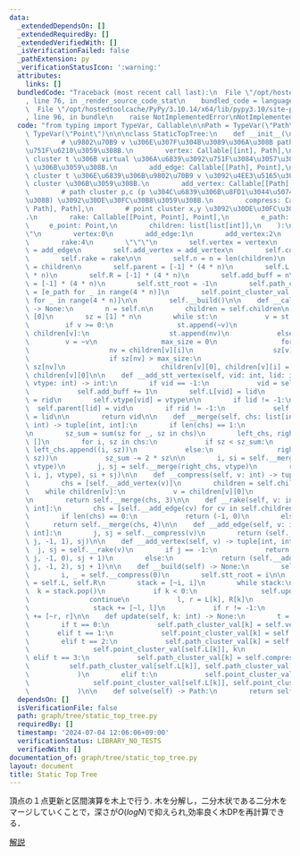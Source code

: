 ```yaml
---
data:
  _extendedDependsOn: []
  _extendedRequiredBy: []
  _extendedVerifiedWith: []
  _isVerificationFailed: false
  _pathExtension: py
  _verificationStatusIcon: ':warning:'
  attributes:
    links: []
  bundledCode: "Traceback (most recent call last):\n  File \"/opt/hostedtoolcache/PyPy/3.10.14/x64/lib/pypy3.10/site-packages/onlinejudge_verify/documentation/build.py\"\
    , line 76, in _render_source_code_stat\n    bundled_code = language.bundle(\n\
    \  File \"/opt/hostedtoolcache/PyPy/3.10.14/x64/lib/pypy3.10/site-packages/onlinejudge_verify/languages/python.py\"\
    , line 96, in bundle\n    raise NotImplementedError\nNotImplementedError\n"
  code: "from typing import TypeVar, Callable\n\nPath = TypeVar(\"Path\")\nPoint =\
    \ TypeVar(\"Point\")\n\n\nclass StaticTopTree:\n    def __init__(\n        self,\n\
    \        # \u9802\u70B9 v \u306E\u307F\u304B\u3089\u306A\u308B path cluster \u3092\
    \u751F\u6210\u3059\u308B.\n        vertex: Callable[[int], Path],\n        # path\
    \ cluster t \u306B virtual \u306A\u6839\u3092\u751F\u3084\u3057\u3066 point cluster\
    \ \u306B\u3059\u308B.\n        add_edge: Callable[[Path], Point],\n        # point\
    \ cluster t \u306E\u6839\u306B\u9802\u70B9 v \u3092\u4EE3\u5165\u3057\u3066 path\
    \ cluster \u306B\u3059\u308B.\n        add_vertex: Callable[[Path], Point],\n\
    \        # path cluster p,c (p \u304C\u6839\u306B\u8FD1\u3044\u5074\u306B\u3042\
    \u308B) \u3092\u30DE\u30FC\u30B8\u3059\u308B.\n        compress: Callable[[Path,\
    \ Path], Path],\n        # point cluster x,y \u3092\u30DE\u30FC\u30B8\u3059\u308B\
    .\n        rake: Callable[[Point, Point], Point],\n        e_path: Path,\n   \
    \     e_point: Point,\n        children: list[list[int]],\n    ):\n        \"\"\
    \"\n        vertex:0\n        add_edge:1\n        add_vertex:2\n        compress:3\n\
    \        rake:4\n        \"\"\"\n        self.vertex = vertex\n        self.add_edge\
    \ = add_edge\n        self.add_vertex = add_vertex\n        self.compress = compress\n\
    \        self.rake = rake\n\n        self.n = n = len(children)\n        self.children\
    \ = children\n        self.parent = [-1] * (4 * n)\n        self.L = [-1] * (4\
    \ * n)\n        self.R = [-1] * (4 * n)\n        self.add_buff = n\n        self.vtype\
    \ = [-1] * (4 * n)\n        self.stt_root = -1\n        self.path_cluster_val\
    \ = [e_path for _ in range(4 * n)]\n        self.point_cluster_val = [e_point\
    \ for _ in range(4 * n)]\n\n        self.__build()\n\n    def __calc_heavy_edge(self)\
    \ -> None:\n        n = self.n\n        children = self.children\n        st =\
    \ [0]\n        sz = [1] * n\n        while st:\n            v = st.pop()\n   \
    \         if v >= 0:\n                st.append(~v)\n                for nv in\
    \ children[v]:\n                    st.append(nv)\n            else:\n       \
    \         v = ~v\n                max_size = 0\n                for i in range(len(children[v])):\n\
    \                    nv = children[v][i]\n                    sz[v] += sz[nv]\n\
    \                    if sz[nv] > max_size:\n                        max_size =\
    \ sz[nv]\n                        children[v][0], children[v][i] = children[v][i],\
    \ children[v][0]\n\n    def __add_stt_vertex(self, vid: int, lid: int, rid: int,\
    \ vtype: int) -> int:\n        if vid == -1:\n            vid = self.add_buff\n\
    \            self.add_buff += 1\n        self.L[vid] = lid\n        self.R[vid]\
    \ = rid\n        self.vtype[vid] = vtype\n\n        if lid != -1:\n          \
    \  self.parent[lid] = vid\n        if rid != -1:\n            self.parent[rid]\
    \ = lid\n\n        return vid\n\n    def __merge(self, chs: list[int], vtype:\
    \ int) -> tuple[int, int]:\n        if len(chs) == 1:\n            return chs[0]\n\
    \n        sz_sum = sum(sz for _, sz in chs)\n        left_chs, right_chs = [],\
    \ []\n        for i, sz in chs:\n            if sz < sz_sum:\n               \
    \ left_chs.append((i, sz))\n            else:\n                right_chs.append((i,\
    \ sz))\n            sz_sum -= 2 * sz\n\n        i, si = self.__merge(left_chs,\
    \ vtype)\n        j, sj = self.__merge(right_chs, vtype)\n        return (self.__add_stt_vertex(-1,\
    \ i, j, vtype), si + sj)\n\n    def __compress(self, v: int) -> tuple[int, int]:\n\
    \        chs = [self.__add_vertex(v)]\n        children = self.children\n    \
    \    while children[v]:\n            v = children[v][0]\n            chs.append(self.__add_vertex(v))\n\
    \n        return self.__merge(chs, 3)\n\n    def __rake(self, v: int) -> tuple[int,\
    \ int]:\n        chs = [self.__add_edge(cv) for cv in self.children[v][1:]]\n\
    \        if len(chs) == 0:\n            return (-1, 0)\n        else:\n      \
    \      return self.__merge(chs, 4)\n\n    def __add_edge(self, v: int) -> tuple[int,\
    \ int]:\n        j, sj = self.__compress(v)\n        return (self.__add_stt_vertex(-1,\
    \ j, -1, 1), sj)\n\n    def __add_vertex(self, v) -> tuple[int, int]:\n      \
    \  j, sj = self.__rake(v)\n        if j == -1:\n            return (self.__add_stt_vertex(v,\
    \ j, -1, 0), sj + 1)\n        else:\n            return (self.__add_stt_vertex(v,\
    \ j, -1, 2), sj + 1)\n\n    def __build(self) -> None:\n        self.__calc_heavy_edge()\n\
    \        i, _ = self.__compress(0)\n        self.stt_root = i\n\n        L, R\
    \ = self.L, self.R\n        stack = [~i, i]\n        while stack:\n          \
    \  k = stack.pop()\n            if k < 0:\n                self.update(~k)\n \
    \               continue\n            l, r = L[k], R[k]\n            if l != -1:\n\
    \                stack += [~l, l]\n            if r != -1:\n                stack\
    \ += [~r, r]\n\n    def update(self, k: int) -> None:\n        t = self.vtype[k]\n\
    \        if t == 0:\n            self.path_cluster_val[k] = self.vertex(k)\n \
    \       elif t == 1:\n            self.point_cluster_val[k] = self.add_edge(self.path_cluster_val[self.L[k]])\n\
    \        elif t == 2:\n            self.path_cluster_val[k] = self.add_vertex(\n\
    \                self.point_cluster_val[self.L[k]], k\n            )\n       \
    \ elif t == 3:\n            self.path_cluster_val[k] = self.compress(\n      \
    \          self.path_cluster_val[self.L[k]], self.path_cluster_val[self.R[k]]\n\
    \            )\n        elif t:\n            self.point_cluster_val[k] = self.rake(\n\
    \                self.point_cluster_val[self.L[k]], self.point_cluster_val[self.R[k]]\n\
    \            )\n\n    def solve(self) -> Path:\n        return self.path_cluster_val[self.stt_root]\n"
  dependsOn: []
  isVerificationFile: false
  path: graph/tree/static_top_tree.py
  requiredBy: []
  timestamp: '2024-07-04 12:06:06+09:00'
  verificationStatus: LIBRARY_NO_TESTS
  verifiedWith: []
documentation_of: graph/tree/static_top_tree.py
layout: document
title: Static Top Tree
---
```


頂点の１点更新と区間演算を木上で行う.
木を分解し，二分木状である二分木をマージしていくことで，深さが$O(logN)$で抑えられ,効率良く木DPを再計算できる．


[解説](https://atcoder.jp/contests/abc351/editorial/9868)